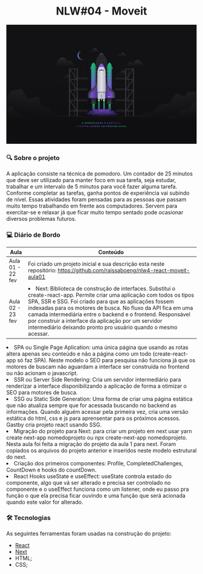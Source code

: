 <h1 align="center">NLW#04 - Moveit</h1> 

<img src=".github/Wallpaper.png">


### :mag: Sobre o projeto

A aplicação consiste na técnica de pomodoro. Um contador de 25 minutos que deve ser utilizado para manter foco em sua tarefa, seja estudar, trabalhar e um intervalo de 5 minutos para você fazer alguma tarefa. Conforme completar as tarefas, ganha pontos de experiência vai subindo de nível. Essas atividades foram pensadas para as pessoas que passam muito tempo trabalhando em frente aos computadores. Servem para exercitar-se e relaxar já que ficar muito tempo sentado pode ocasionar diversos problemas futuros. 


### 💻 Diário de Bordo 
**Aula** | **Conteúdo**
------------ | -------------
Aula 01 - 22 fev | Foi criado um projeto inicial e sua descrição esta neste repositório: https://github.com/raissaboeng/nlw4-react-moveit-aula01
Aula 02 - 23 fev | <li> Next: Biblioteca de construção de interfaces. Substitui o create-react-app. Permite criar uma aplicação com todos os tipos SPA, SSR e SSG. Foi criado para que as aplicações fossem indexadas para os motores de busca. No fluxo da API fica em uma camada intermediária entre o backend e o frontend. Responsável por construir a interface da aplicação por um servidor intermediário deixando pronto pro usuário quando o mesmo acessar. </li>
<li>SPA ou Single Page Aplication: uma única página que usando as rotas altera apenas seu conteúdo e não a página como um todo (create-react-app só faz SPA). Neste modelo o SEO para pesquisa não funciona já que os motores de buscam não aguardam a interface ser construída no frontend ou não acionam o javascript. </li>
<li>SSR ou Server Side Rendering: Cria um servidor intermediário para renderizar a interface disponibilizando a aplicação de forma a otimizar o SEO para motores de busca.</li>
<li>SSG ou Static Side Generation: Uma forma de criar uma página estática que não atualiza sempre que for acessada buscando no backend as informações. Quando alguém acessar pela primeira vez, cria uma versão estática do html, css e js para aprensentar para os próximos acessos. Gastby cria projeto react usando SSG. </li>
<li>Migração do projeto para Next: para criar um projeto em next usar yarn create next-app nomedoprojeto ou npx create-next-app nomedoprojeto. Nesta aula foi feita a migração do projeto da aula 1 para next. Foram copiados os arquivos do projeto anterior e inseridos neste modelo estrutural do next.</li>
<li> Criação dos primeiros componentes: Profile, CompletedChallenges, CountDown e hooks do countDown.</li>
<li> React Hooks useState e useEffect: useState controla estado do componente, algo que vá ser alterado e precisa ser controlado no componente e o useEffect funciona como um listener, onde eu passo pra função o que ela precisa ficar ouvindo e uma função que será acionada quando este valor for alterado.</li>


### 🛠 Tecnologias

As seguintes ferramentas foram usadas na construção do projeto:

- [React](https://pt-br.reactjs.org/)
- [Next](https://nextjs.org/)
- HTML;
- CSS;